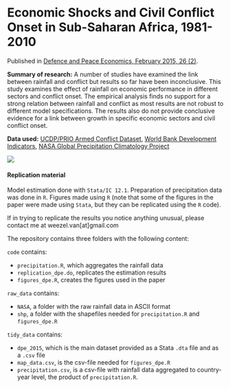 Economic Shocks and Civil Conflict Onset in Sub-Saharan Africa, 1981-2010
================

Published in [Defence and Peace Economics, February 2015, 26 (2)](http://www.tandfonline.com/doi/full/10.1080/10242694.2014.887489).

**Summary of research:** 
A number of studies have examined the link between rainfall and conflict but results so far have been inconclusive.
This study examines the effect of rainfall on economic performance in different sectors and conflict onset. 
The empirical analysis finds no support for a strong relation between rainfall and conflict as most results are not robust to different model specifications. 
The results also do not provide conclusive evidence for a link between growth in specific economic sectors and civil conflict onset.

**Data used:** [UCDP/PRIO Armed Conflict Dataset](http://www.pcr.uu.se/research/ucdp/datasets/ucdp_prio_armed_conflict_dataset/), [World Bank Development Indicators](http://databank.worldbank.org/data/reports.aspx?source=world-development-indicators), [NASA Global Precipitation Climatology Project](http://precip.gsfc.nasa.gov/)

![](http://i.imgur.com/0FjHa2G.png)

#### Replication material

Model estimation done with `Stata/IC 12.1`.
Preparation of precipitation data was done in `R`.
Figures made using `R` (note that some of the figures in the paper were made using `Stata`, but they can be replicated using the `R` code).

If in trying to replicate the results you notice anything unusual, please contact me at weezel.van[at]gmail.com

The repository contains three folders with the following content:

`code` contains:

* `precipitation.R`, which aggregates the rainfall data   
* `replication_dpe.do`, replicates the estimation results
* `figures_dpe.R`, creates the figures used in the paper

`raw_data` contains:

* `NASA`, a folder with the raw rainfall data in ASCII format    
* `shp`, a folder  with the shapefiles needed for `precipitation.R` and `figures_dpe.R`       

`tidy_data` contains:

* `dpe_2015`, which is the main dataset provided as a Stata `.dta` file and as a `.csv` file    
*  `map_data.csv`, is the csv-file needed for `figures_dpe.R`        
*  `precipitation.csv`, is a csv-file with rainfall data aggregated to country-year level, the product of `precipitation.R`. 

